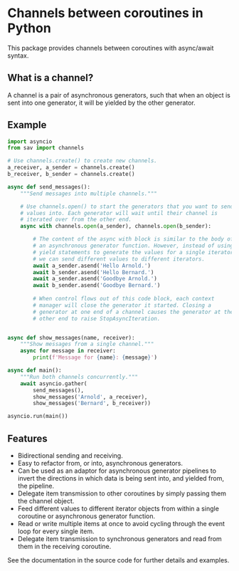 # Channels between coroutines in Python
This package provides channels between coroutines with async/await 
syntax.

## What is a channel?
A channel is a pair of asynchronous generators, such that when an object
is sent into one generator, it will be yielded by the other generator.

## Example

```python
import asyncio
from sav import channels

# Use channels.create() to create new channels.
a_receiver, a_sender = channels.create()
b_receiver, b_sender = channels.create()

async def send_messages():
    """Send messages into multiple channels."""

    # Use channels.open() to start the generators that you want to send
    # values into. Each generator will wait until their channel is
    # iterated over from the other end.
    async with channels.open(a_sender), channels.open(b_sender):

        # The content of the async with block is similar to the body of
        # an asynchronous generator function. However, instead of using
        # yield statements to generate the values for a single iterator,
        # we can send different values to different iterators.
        await a_sender.asend('Hello Arnold.')
        await b_sender.asend('Hello Bernard.')
        await a_sender.asend('Goodbye Arnold.')
        await b_sender.asend('Goodbye Bernard.')
        
        # When control flows out of this code block, each context
        # manager will close the generator it started. Closing a
        # generator at one end of a channel causes the generator at the
        # other end to raise StopAsyncIteration. 


async def show_messages(name, receiver):
    """Show messages from a single channel."""
    async for message in receiver:
        print(f'Message for {name}: {message}')    

async def main():
    """Run both channels concurrently."""
    await asyncio.gather(
        send_messages(),
        show_messages('Arnold', a_receiver),
        show_messages('Bernard', b_receiver))

asyncio.run(main())
```

## Features

 * Bidirectional sending and receiving.
 * Easy to refactor from, or into, asynchronous generators.
 * Can be used as an adaptor for asynchronous generator pipelines to invert 
   the directions in which data is being sent into, and yielded from, the
   pipeline.
 * Delegate item transmission to other coroutines by simply passing them the
   channel object.
 * Feed different values to different iterator objects from within a single
   coroutine or asynchronous generator function.  
 * Read or write multiple items at once to avoid cycling through the event loop 
   for every single item.
 * Delegate item transmission to synchronous generators and read from them in
   the receiving coroutine.
 
See the documentation in the source code for further details and examples.
